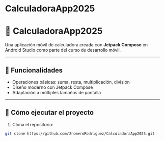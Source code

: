 ﻿# CalculadoraApp2025
# 📱 CalculadoraApp2025

Una aplicación móvil de calculadora creada con **Jetpack Compose** en Android Studio como parte del curso de desarrollo móvil.

---

## 🧮 Funcionalidades

- Operaciones básicas: suma, resta, multiplicación, división
- Diseño moderno con Jetpack Compose
- Adaptación a múltiples tamaños de pantalla

---

## 🚀 Cómo ejecutar el proyecto

1. Clona el repositorio:

```bash
git clone https://github.com/JromeroRodriguez/CalculadoraApp2025.git
